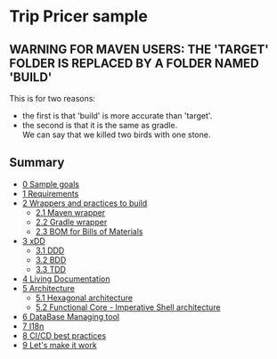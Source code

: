 # Trip Pricer sample

## WARNING FOR MAVEN USERS: THE 'TARGET' FOLDER IS REPLACED BY A FOLDER NAMED 'BUILD'
This is for two reasons:
- the first is that 'build' is more accurate than 'target'.
- the second is that it is the same as gradle.  
We can say that we killed two birds with one stone.



## Summary
- [0 Sample goals](./documentation/0_sample_goals.md)
- [1 Requirements](./documentation/1_requirements.md)
- [2 Wrappers and practices to build](./documentation/2_wrappers.md#2-wrappers-and-practices-to-build)
  - [2.1 Maven wrapper](./documentation/2_wrappers.md#2-1-maven-wrapper)
  - [2.2 Gradle wrapper](./documentation/2_wrappers.md#2-2-gradle-wrapper)
  - [2.3 BOM for Bills of Materials](./documentation/2_wrappers.md#2-3-bom-for-bill-of-materials)
- [3 xDD](./documentation/3_xDD.md#3-xdd)
  - [3.1 DDD](./documentation/3_xDD.md#3-1-ddd)
  - [3.2 BDD](./documentation/3_xDD.md#3-2-bdd)
  - [3.3 TDD](./documentation/3_xDD.md#3-3-tdd)
- [4 Living Documentation](./documentation/4_living_documentation.md)
- [5 Architecture](./documentation/5_architecture.md)
  - [5.1 Hexagonal architecture](./documentation/5_architecture.md#5-1-hexagonal-architecture)
  - [5.2 Functional Core - Imperative Shell architecture](./documentation/5_architecture.md#5-2-functional-core-imperative-shell-architecture)
- [6 DataBase Managing tool](./documentation/6_database_managing_tool.md)
- [7 I18n](./documentation/7_i18n.md)
- [8 CI/CD best practices](./documentation/8_cicd_best_practices.md)
- [9 Let's make it work](./documentation/9_let_s_make_it_work.md)
